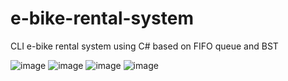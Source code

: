 # e-bike-rental-system
CLI e-bike rental system using C# based on FIFO queue and BST

![image](https://user-images.githubusercontent.com/78086845/134281258-7318c42c-6a54-4d5b-b394-caac64495d54.png)
![image](https://user-images.githubusercontent.com/78086845/134281322-d68b61b5-f447-471f-9570-9f99199b7afa.png)
![image](https://user-images.githubusercontent.com/78086845/134281333-7df6c0db-b3cf-4f16-ac74-629a11e4b124.png)
![image](https://user-images.githubusercontent.com/78086845/134281343-d12ea1c3-2bc8-41fb-8375-8d70940513f2.png)
